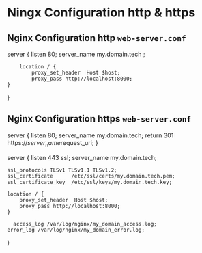 # Ningx Configuration http & https

## Nginx Configuration http `web-server.conf`

server {
	listen 80;
	server_name my.domain.tech ;

        location / {
            proxy_set_header  Host $host;
            proxy_pass http://localhost:8000;
    }
}

## Nginx Configuration https `web-server.conf`

server {
       listen         80;
       server_name    my.domain.tech;
       return         301 https://$server_name$request_uri;
}

server {
    listen         443 ssl;
    server_name    my.domain.tech;

    ssl_protocols TLSv1 TLSv1.1 TLSv1.2;
    ssl_certificate      /etc/ssl/certs/my.domain.tech.pem;
    ssl_certificate_key  /etc/ssl/keys/my.domain.tech.key;

    location / {
        proxy_set_header  Host $host;
        proxy_pass http://localhost:8000;
    }

	  access_log /var/log/nginx/my_domain_access.log;
    error_log /var/log/nginx/my_domain_error.log;
}
